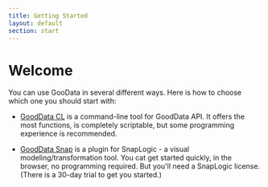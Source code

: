 ```yaml
---
title: Getting Started
layout: default
section: start
---
```


# Welcome
You can use GooData in several different ways. Here is how to choose which one you should start with:

* [GoodData CL](load-in-5-minutes.html) is a command-line tool for GoodData API. It offers the most functions, is completely scriptable, but some programming experience is recommended.

* [GoodData Snap](intro-to-snaplogic.html) is a plugin for SnapLogic - a visual modeling/transformation tool. You cat get started quickly, in the browser, no programming required. But you'll need a SnapLogic license. (There is a 30-day trial to get you started.)
